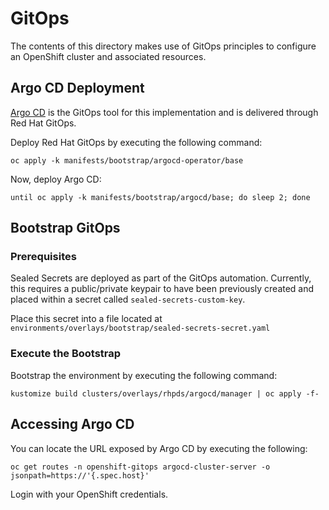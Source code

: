 # GitOps

The contents of this directory makes use of GitOps principles to configure an OpenShift cluster and associated resources.

## Argo CD Deployment

[Argo CD](https://argoproj.github.io/argo-cd/) is the GitOps tool for this implementation and is delivered through Red Hat GitOps.

Deploy Red Hat GitOps by executing the following command:

```
oc apply -k manifests/bootstrap/argocd-operator/base
```

Now, deploy Argo CD:

```
until oc apply -k manifests/bootstrap/argocd/base; do sleep 2; done

```

## Bootstrap GitOps

### Prerequisites

Sealed Secrets are deployed as part of the GitOps automation. Currently, this requires a public/private keypair to have been previously created and placed within a secret called `sealed-secrets-custom-key`. 

Place this secret into a file located at `environments/overlays/bootstrap/sealed-secrets-secret.yaml`

### Execute the Bootstrap

Bootstrap the environment by executing the following command:

```
kustomize build clusters/overlays/rhpds/argocd/manager | oc apply -f-
```

## Accessing Argo CD

You can locate the URL exposed by Argo CD by executing the following:

```
oc get routes -n openshift-gitops argocd-cluster-server -o jsonpath=https://'{.spec.host}'
```

Login with your OpenShift credentials.